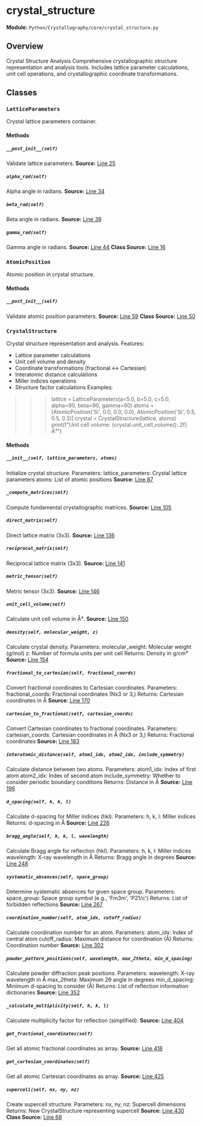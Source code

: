 # crystal_structure
**Module:** `Python/Crystallography/core/crystal_structure.py`
## Overview
Crystal Structure Analysis
Comprehensive crystallographic structure representation and analysis tools.
Includes lattice parameter calculations, unit cell operations, and
crystallographic coordinate transformations.
## Classes
### `LatticeParameters`
Crystal lattice parameters container.
#### Methods
##### `__post_init__(self)`
Validate lattice parameters.
**Source:** [Line 25](Python/Crystallography/core/crystal_structure.py#L25)
##### `alpha_rad(self)`
Alpha angle in radians.
**Source:** [Line 34](Python/Crystallography/core/crystal_structure.py#L34)
##### `beta_rad(self)`
Beta angle in radians.
**Source:** [Line 39](Python/Crystallography/core/crystal_structure.py#L39)
##### `gamma_rad(self)`
Gamma angle in radians.
**Source:** [Line 44](Python/Crystallography/core/crystal_structure.py#L44)
**Class Source:** [Line 16](Python/Crystallography/core/crystal_structure.py#L16)
### `AtomicPosition`
Atomic position in crystal structure.
#### Methods
##### `__post_init__(self)`
Validate atomic position parameters.
**Source:** [Line 59](Python/Crystallography/core/crystal_structure.py#L59)
**Class Source:** [Line 50](Python/Crystallography/core/crystal_structure.py#L50)
### `CrystalStructure`
Crystal structure representation and analysis.
Features:
- Lattice parameter calculations
- Unit cell volume and density
- Coordinate transformations (fractional ↔ Cartesian)
- Interatomic distance calculations
- Miller indices operations
- Structure factor calculations
Examples:
>>> lattice = LatticeParameters(a=5.0, b=5.0, c=5.0, alpha=90, beta=90, gamma=90)
>>> atoms = [AtomicPosition('Si', 0.0, 0.0, 0.0), AtomicPosition('Si', 0.5, 0.5, 0.5)]
>>> crystal = CrystalStructure(lattice, atoms)
>>> print(f"Unit cell volume: {crystal.unit_cell_volume():.2f} Å³")
#### Methods
##### `__init__(self, lattice_parameters, atoms)`
Initialize crystal structure.
Parameters:
lattice_parameters: Crystal lattice parameters
atoms: List of atomic positions
**Source:** [Line 87](Python/Crystallography/core/crystal_structure.py#L87)
##### `_compute_matrices(self)`
Compute fundamental crystallographic matrices.
**Source:** [Line 105](Python/Crystallography/core/crystal_structure.py#L105)
##### `direct_matrix(self)`
Direct lattice matrix (3x3).
**Source:** [Line 136](Python/Crystallography/core/crystal_structure.py#L136)
##### `reciprocal_matrix(self)`
Reciprocal lattice matrix (3x3).
**Source:** [Line 141](Python/Crystallography/core/crystal_structure.py#L141)
##### `metric_tensor(self)`
Metric tensor (3x3).
**Source:** [Line 146](Python/Crystallography/core/crystal_structure.py#L146)
##### `unit_cell_volume(self)`
Calculate unit cell volume in Å³.
**Source:** [Line 150](Python/Crystallography/core/crystal_structure.py#L150)
##### `density(self, molecular_weight, z)`
Calculate crystal density.
Parameters:
molecular_weight: Molecular weight (g/mol)
z: Number of formula units per unit cell
Returns:
Density in g/cm³
**Source:** [Line 154](Python/Crystallography/core/crystal_structure.py#L154)
##### `fractional_to_cartesian(self, fractional_coords)`
Convert fractional coordinates to Cartesian coordinates.
Parameters:
fractional_coords: Fractional coordinates (Nx3 or 3,)
Returns:
Cartesian coordinates in Å
**Source:** [Line 170](Python/Crystallography/core/crystal_structure.py#L170)
##### `cartesian_to_fractional(self, cartesian_coords)`
Convert Cartesian coordinates to fractional coordinates.
Parameters:
cartesian_coords: Cartesian coordinates in Å (Nx3 or 3,)
Returns:
Fractional coordinates
**Source:** [Line 183](Python/Crystallography/core/crystal_structure.py#L183)
##### `interatomic_distance(self, atom1_idx, atom2_idx, include_symmetry)`
Calculate distance between two atoms.
Parameters:
atom1_idx: Index of first atom
atom2_idx: Index of second atom
include_symmetry: Whether to consider periodic boundary conditions
Returns:
Distance in Å
**Source:** [Line 196](Python/Crystallography/core/crystal_structure.py#L196)
##### `d_spacing(self, h, k, l)`
Calculate d-spacing for Miller indices (hkl).
Parameters:
h, k, l: Miller indices
Returns:
d-spacing in Å
**Source:** [Line 226](Python/Crystallography/core/crystal_structure.py#L226)
##### `bragg_angle(self, h, k, l, wavelength)`
Calculate Bragg angle for reflection (hkl).
Parameters:
h, k, l: Miller indices
wavelength: X-ray wavelength in Å
Returns:
Bragg angle in degrees
**Source:** [Line 248](Python/Crystallography/core/crystal_structure.py#L248)
##### `systematic_absences(self, space_group)`
Determine systematic absences for given space group.
Parameters:
space_group: Space group symbol (e.g., 'Fm3m', 'P21/c')
Returns:
List of forbidden reflections
**Source:** [Line 267](Python/Crystallography/core/crystal_structure.py#L267)
##### `coordination_number(self, atom_idx, cutoff_radius)`
Calculate coordination number for an atom.
Parameters:
atom_idx: Index of central atom
cutoff_radius: Maximum distance for coordination (Å)
Returns:
Coordination number
**Source:** [Line 302](Python/Crystallography/core/crystal_structure.py#L302)
##### `powder_pattern_positions(self, wavelength, max_2theta, min_d_spacing)`
Calculate powder diffraction peak positions.
Parameters:
wavelength: X-ray wavelength in Å
max_2theta: Maximum 2θ angle in degrees
min_d_spacing: Minimum d-spacing to consider (Å)
Returns:
List of reflection information dictionaries
**Source:** [Line 352](Python/Crystallography/core/crystal_structure.py#L352)
##### `_calculate_multiplicity(self, h, k, l)`
Calculate multiplicity factor for reflection (simplified).
**Source:** [Line 404](Python/Crystallography/core/crystal_structure.py#L404)
##### `get_fractional_coordinates(self)`
Get all atomic fractional coordinates as array.
**Source:** [Line 418](Python/Crystallography/core/crystal_structure.py#L418)
##### `get_cartesian_coordinates(self)`
Get all atomic Cartesian coordinates as array.
**Source:** [Line 425](Python/Crystallography/core/crystal_structure.py#L425)
##### `supercell(self, nx, ny, nz)`
Create supercell structure.
Parameters:
nx, ny, nz: Supercell dimensions
Returns:
New CrystalStructure representing supercell
**Source:** [Line 430](Python/Crystallography/core/crystal_structure.py#L430)
**Class Source:** [Line 68](Python/Crystallography/core/crystal_structure.py#L68)